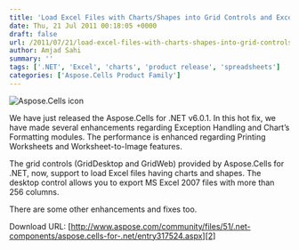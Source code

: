 ```yaml
---
title: 'Load Excel Files with Charts/Shapes into Grid Controls and Exception Handling is Enhanced in Aspose.Cells for .NET 6.0.1'
date: Thu, 21 Jul 2011 00:18:05 +0000
draft: false
url: /2011/07/21/load-excel-files-with-charts-shapes-into-grid-controls-and-exception-handling-is-enhanced-in-aspose.cells-for-.net-6.0.1/
author: Amjad Sahi
summary: ''
tags: ['.NET', 'Excel', 'charts', 'product release', 'spreadsheets']
categories: ['Aspose.Cells Product Family']
---
```


![Aspose.Cells icon][1]

We have just released the Aspose.Cells for .NET v6.0.1. In this hot fix, we have made several enhancements regarding Exception Handling and Chart’s Formatting modules. The performance is enhanced regarding Printing Worksheets and Worksheet-to-Image features.

The grid controls (GridDesktop and GridWeb) provided by Aspose.Cells for .NET, now, support to load Excel files having charts and shapes. The desktop control allows you to export MS Excel 2007 files with more than 256 columns.

There are some other enhancements and fixes too.

Download URL: [http://www.aspose.com/community/files/51/.net-components/aspose.cells-for-.net/entry317524.aspx][2]




[1]: http://www.aspose.com/Images/aspose.cells-logo2.jpg
[2]: https://docs.aspose.com/display/cellsnet/Home




